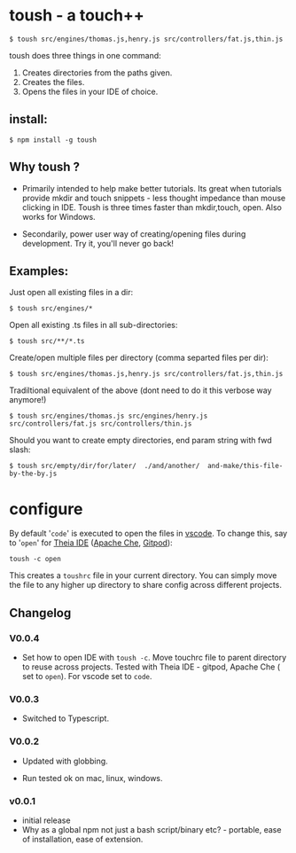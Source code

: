 # toush - a touch++

    $ toush src/engines/thomas.js,henry.js src/controllers/fat.js,thin.js

toush does three things in one command:

1. Creates directories from the paths given.
2. Creates the files.
3. Opens the files in your IDE of choice.

## install:

    $ npm install -g toush

## Why toush ?

- Primarily intended to help make better tutorials. Its great when tutorials provide mkdir and touch snippets - less thought impedance than mouse clicking in IDE. Toush is three times faster than mkdir,touch, open. Also works for Windows.

- Secondarily, power user way of creating/opening files during development. Try it, you'll never go back!

## Examples:

Just open all existing files in a dir:

    $ toush src/engines/*

Open all existing .ts files in all sub-directories:

    $ toush src/**/*.ts

Create/open multiple files per directory (comma separted files per dir):

    $ toush src/engines/thomas.js,henry.js src/controllers/fat.js,thin.js

Tradiltional equivalent of the above (dont need to do it this verbose way anymore!)

    $ toush src/engines/thomas.js src/engines/henry.js src/controllers/fat.js src/controllers/thin.js

Should you want to create empty directories, end param string with fwd slash:

    $ toush src/empty/dir/for/later/  ./and/another/  and-make/this-file-by-the-by.js

# configure

By default '`code`' is executed to open the files in [vscode](https://github.com/microsoft/vscode). To change this, say to '`open`' for [Theia IDE](https://github.com/eclipse-theia/theia) ([Apache Che](https://www.eclipse.org/che/), [Gitpod](https://github.com/gitpod-io/gitpod)):

    toush -c open

This creates a `toushrc` file in your current directory. You can simply move the file to any higher up directory to share config across different projects.

## Changelog

### V0.0.4

- Set how to open IDE with `toush -c`. Move touchrc file to parent directory to reuse across projects.
  Tested with Theia IDE - gitpod, Apache Che ( set to `open`). For vscode set to `code`.

### V0.0.3

- Switched to Typescript.

### V0.0.2

- Updated with globbing.

- Run tested ok on mac, linux, windows.

### v0.0.1

- initial release
- Why as a global npm not just a bash script/binary etc? - portable, ease of installation, ease of extension.
